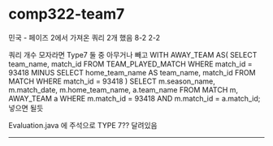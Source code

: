 # comp322-team7

민국 - 페이즈 2에서 가져온 쿼리 2개 했음 8-2 2-2

쿼리 개수 모자라면 Type7 둘 중 아무거나 빼고
WITH AWAY_TEAM
AS( SELECT team_name, match_id FROM TEAM_PLAYED_MATCH WHERE match_id = 93418
    MINUS
    SELECT home_team_name AS team_name, match_id FROM MATCH WHERE match_id = 93418 )
SELECT m.season_name, m.match_date, m.home_team_name, a.team_name 
FROM MATCH m, AWAY_TEAM a
WHERE m.match_id = 93418
    AND m.match_id = a.match_id;
넣으면 될듯

Evaluation.java 에 주석으로 TYPE 7?? 달려있음


----
